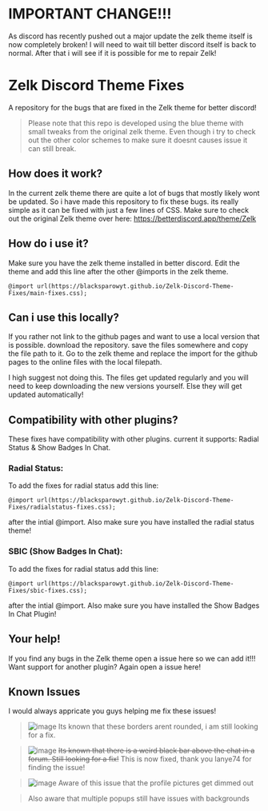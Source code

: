 # IMPORTANT CHANGE!!!
As discord has recently pushed out a major update the zelk theme itself is now completely broken! I will need to wait till better discord itself is back to normal. After that i will see if it is possible for me to repair Zelk!


# Zelk Discord Theme Fixes
A repository for the bugs that are fixed in the Zelk theme for better discord!

> Please note that this repo is developed using the blue theme with small tweaks from the original zelk theme. Even though i try to check out the other color schemes to make sure it doesnt causes issue it can still break.

## How does it work?
In the current zelk theme there are quite a lot of bugs that mostly likely wont be updated. So i have made this repository to fix these bugs. its really simple as it can be fixed with just a few lines of CSS.
Make sure to check out the original Zelk theme over here: https://betterdiscord.app/theme/Zelk

## How do i use it?
Make sure you have the zelk theme installed in better discord. 
Edit the theme and add this line after the other @imports in the zelk theme.
```
@import url(https://blacksparowyt.github.io/Zelk-Discord-Theme-Fixes/main-fixes.css);
```

## Can i use this locally?
If you rather not link to the github pages and want to use a local version that is possible.
download the repository. save the files somewhere and copy the file path to it. Go to the zelk theme and replace the import for the github pages to the online files with the local filepath.  
  
I high suggest not doing this. The files get updated regularly and you will need to keep downloading the new versions yourself. Else they will get updated automatically!


## Compatibility with other plugins?
These fixes have compatibility with other plugins. current it supports: Radial Status & Show Badges In Chat.


### Radial Status:
To add the fixes for radial status add this line:
```
@import url(https://blacksparowyt.github.io/Zelk-Discord-Theme-Fixes/radialstatus-fixes.css);
```
after the intial @import. Also make sure you have installed the radial status theme!

### SBIC (Show Badges In Chat):
To add the fixes for radial status add this line:
```
@import url(https://blacksparowyt.github.io/Zelk-Discord-Theme-Fixes/sbic-fixes.css);
```
after the intial @import. Also make sure you have installed the Show Badges In Chat Plugin!


## Your help!
If you find any bugs in the Zelk theme open a issue here so we can add it!!! 
Want support for another plugin? Again open a issue here!


## Known Issues
I would always appricate you guys helping me fix these issues!

> ![image](https://github.com/BlackSparowYT/Zelk-Discord-Theme-Fixes/assets/117974776/3d5a66a0-9554-4766-bc30-cb8fb236a003)
> Its known that these borders arent rounded, i am still looking for a fix.

> ![image](https://github.com/BlackSparowYT/Zelk-Discord-Theme-Fixes/assets/117974776/d3075268-3c70-4b50-9d2b-08c98572b70b)
> ~~Its known that there is a weird black bar above the chat in a forum. Still looking for a fix!~~
This is now fixed, thank you lanye74 for finding the issue!

> ![image](https://github.com/BlackSparowYT/Zelk-Discord-Theme-Fixes/assets/117974776/0a7b217e-70a9-4b46-9838-639f003248bf)
> Aware of this issue that the profile pictures get dimmed out

> Also aware that multiple popups still have issues with backgrounds


